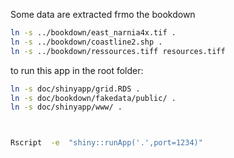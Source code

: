 Some data are extracted frmo the bookdown
```bash
ln -s ../bookdown/east_narnia4x.tif .
ln -s ../bookdown/coastline2.shp .
ln -s ../bookdown/ressources.tiff resources.tiff
```


to run this app in the root folder:
```bash
ln -s doc/shinyapp/grid.RDS .
ln -s doc/bookdown/fakedata/public/ .
ln -s doc/shinyapp/www/ .



Rscript  -e  "shiny::runApp('.',port=1234)"
```
